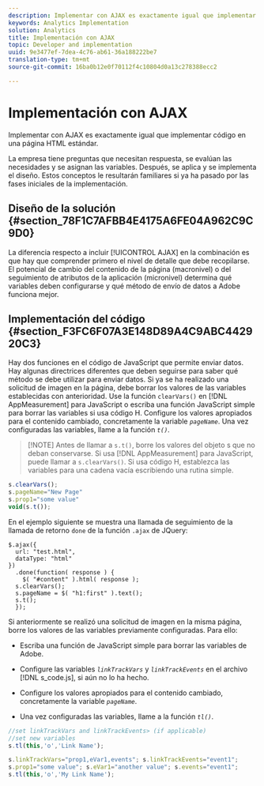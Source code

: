 ```yaml
---
description: Implementar con AJAX es exactamente igual que implementar código en una página HTML estándar.
keywords: Analytics Implementation
solution: Analytics
title: Implementación con AJAX
topic: Developer and implementation
uuid: 9e3477ef-7dea-4c76-ab61-36a188222be7
translation-type: tm+mt
source-git-commit: 16ba0b12e0f70112f4c10804d0a13c278388ecc2

---
```



# Implementación con AJAX

Implementar con AJAX es exactamente igual que implementar código en una página HTML estándar.

La empresa tiene preguntas que necesitan respuesta, se evalúan las necesidades y se asignan las variables. Después, se aplica y se implementa el diseño. Estos conceptos le resultarán familiares si ya ha pasado por las fases iniciales de la implementación.

## Diseño de la solución {#section_78F1C7AFBB4E4175A6FE04A962C9C9D0}

La diferencia respecto a incluir [!UICONTROL AJAX] en la combinación es que hay que comprender primero el nivel de detalle que debe recopilarse. El potencial de cambio del contenido de la página (macronivel) o del seguimiento de atributos de la aplicación (micronivel) determina qué variables deben configurarse y qué método de envío de datos a Adobe funciona mejor.

## Implementación del código {#section_F3FC6F07A3E148D89A4C9ABC442920C3}

Hay dos funciones en el código de JavaScript que permite enviar datos. Hay algunas directrices diferentes que deben seguirse para saber qué método se debe utilizar para enviar datos.
Si ya se ha realizado una solicitud de imagen en la página, debe borrar los valores de las variables establecidas con anterioridad. Use la función `clearVars()` en [!DNL AppMeasurement] para JavaScript o escriba una función JavaScript simple para borrar las variables si usa código H. Configure los valores apropiados para el contenido cambiado, concretamente la variable *`pageName`*. Una vez configuradas las variables, llame a la función *`t()`*.

> [!NOTE] Antes de llamar a `s.t()`, borre los valores del objeto s que no deban conservarse. Si usa [!DNL AppMeasurement] para JavaScript, puede llamar a `s.clearVars()`. Si usa código H, establezca las variables para una cadena vacía escribiendo una rutina simple.

```js
s.clearVars(); 
s.pageName="New Page" 
s.prop1="some value" 
void(s.t());
```

En el ejemplo siguiente se muestra una llamada de seguimiento de la llamada de retorno `done` de la función `.ajax` de JQuery:

```
$.ajax({ 
  url: "test.html", 
  dataType: "html" 
}) 
  .done(function( response ) { 
    $( "#content" ).html( response ); 
  s.clearVars(); 
  s.pageName = $( "h1:first" ).text(); 
  s.t(); 
  }); 
```

Si anteriormente se realizó una solicitud de imagen en la misma página, borre los valores de las variables previamente configuradas. Para ello:

* Escriba una función de JavaScript simple para borrar las variables de Adobe.
* Configure las variables  *`linkTrackVars`* y *`linkTrackEvents`* en el archivo [!DNL s_code.js], si aún no lo ha hecho.

* Configure los valores apropiados para el contenido cambiado, concretamente la variable *`pageName`*.
* Una vez configuradas las variables, llame a la función *`tl()`*.

```js
//set linkTrackVars and linkTrackEvents> (if applicable) 
//set new variables 
s.tl(this,'o','Link Name');
```

```js
s.linkTrackVars="prop1,eVar1,events"; s.linkTrackEvents="event1"; 
s.prop1="some value"; s.eVar1="another value"; s.events="event1"; 
s.tl(this,'o','My Link Name');
```

